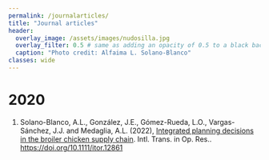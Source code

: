 ```yaml
---
permalink: /journalarticles/
title: "Journal articles"
header:
  overlay_image: /assets/images/nudosilla.jpg
  overlay_filter: 0.5 # same as adding an opacity of 0.5 to a black background
  caption: "Photo credit: Alfaima L. Solano-Blanco"
classes: wide
---
```


# 2020

1. Solano-Blanco, A.L., González, J.E., Gómez-Rueda, L.O., Vargas-Sánchez, J.J. and Medaglia, A.L. (2022), [Integrated planning decisions in the broiler chicken supply chain](/posts/2022-08-12-broiler.md). Intl. Trans. in Op. Res.. https://doi.org/10.1111/itor.12861
